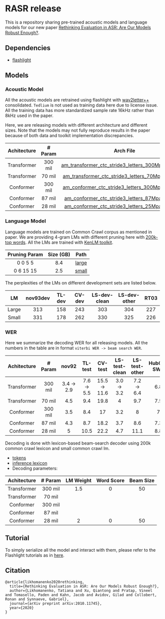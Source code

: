 # RASR release

This is a repository sharing pre-trained acoustic models and language models for our new paper [Rethinking Evaluation in ASR: Are Our Models Robust Enough?](https://arxiv.org/abs/2010.11745).


## Dependencies

* [flashlight](https://github.com/facebookresearch/flashlight)

## Models

### Acoustic Model

All the acoustic models are retrained using flashlight with [wav2letter++](https://github.com/facebookresearch/wav2letter) consolidated. `Tedlium` is not used as training data here due to license issue. All the training data has more standardized sample rate 16kHz rather than 8kHz used in the paper.

Here, we are releasing models with different architecture and different sizes. Note that the models may not fully reproduce results in the paper because of both data and toolkit implementation discrepancies.

|Achitecture |# Param |Arch File |Path |
| :---: | :---: | :---: | :---: |
|Transformer |300 mil |[am_transformer_ctc_stride3_letters_300Mparams.arch](https://dl.fbaipublicfiles.com/wav2letter/rasr/tutorial/am_transformer_ctc_stride3_letters_300Mparams.arch) |[am_transformer_ctc_stride3_letters_300Mparams.bin](https://dl.fbaipublicfiles.com/wav2letter/rasr/tutorial/am_transformer_ctc_stride3_letters_300Mparams.bin) |
|Transformer |70 mil |[am_transformer_ctc_stride3_letters_70Mparams.arch](https://dl.fbaipublicfiles.com/wav2letter/rasr/tutorial/am_transformer_ctc_stride3_letters_70Mparams.arch) |[am_transformer_ctc_stride3_letters_70Mparams.bin](https://dl.fbaipublicfiles.com/wav2letter/rasr/tutorial/am_transformer_ctc_stride3_letters_70Mparams.bin) |
|Conformer |300 mil |[am_conformer_ctc_stride3_letters_300Mparams.arch](https://dl.fbaipublicfiles.com/wav2letter/rasr/tutorial/am_conformer_ctc_stride3_letters_300Mparams.arch) |[am_conformer_ctc_stride3_letters_300Mparams.bin](https://dl.fbaipublicfiles.com/wav2letter/rasr/tutorial/am_conformer_ctc_stride3_letters_300Mparams.bin) |
|Conformer |87 mil |[am_conformer_ctc_stride3_letters_87Mparams.arch](https://dl.fbaipublicfiles.com/wav2letter/rasr/tutorial/am_conformer_ctc_stride3_letters_87Mparams.arch) |[am_conformer_ctc_stride3_letters_87Mparams.bin](https://dl.fbaipublicfiles.com/wav2letter/rasr/tutorial/am_conformer_ctc_stride3_letters_87Mparams.bin) |
|Conformer |28 mil |[am_conformer_ctc_stride3_letters_25Mparams.arch](https://dl.fbaipublicfiles.com/wav2letter/rasr/tutorial/am_conformer_ctc_stride3_letters_25Mparams.arch) |[am_conformer_ctc_stride3_letters_25Mparams.bin](https://dl.fbaipublicfiles.com/wav2letter/rasr/tutorial/am_conformer_ctc_stride3_letters_25Mparams.bin) |



### Language Model

Language models are trained on Common Crawl corpus as mentioned in paper. We are providing 4-gram LMs with different pruning here with [200k-top words](https://dl.fbaipublicfiles.com/wav2letter/rasr/tutorial/lm_common_crawl_200kvocab.txt). All the LMs are trained with [KenLM toolkit](https://kheafield.com/code/kenlm/).

| Pruning Param |Size (GB) |Path |
| :---: | :---: | :---: |
|0 0 5 5 |8.4 |[large](https://dl.fbaipublicfiles.com/wav2letter/rasr/tutorial/lm_common_crawl_large_4gram_prun0-0-5_200kvocab.bin) |
|0 6 15 15 |2.5 |[small](https://dl.fbaipublicfiles.com/wav2letter/rasr/tutorial/lm_common_crawl_small_4gram_prun0-6-15_200kvocab.bin)  |

The perplexities of the LMs on different development sets are listed below.

| LM |nov93dev |TL-dev |CV-dev |LS-dev-clean |LS-dev-other |RT03 |
| :---: | :---: | :---: | :---: | :---: | :---: | :---: |
| Large |313 |158 |243 |303 |304 |227 |
| Small |331 |178 |262 |330 |325 |226 |


### WER

Here we summarize the decoding WER for all releasing models. All the numbers in the table are in format `viterbi WER -> beam search WER`.

|Achitecture |# Param |nov92 |TL-test |CV-test |LS-test-clean |LS-test-other |Hub05-SWB |Hub05-CH |
| :---: | :---: | :---: | :---: | :---: | :---: | :---: | :---: | :---: |
|Transformer |300 mil |3.4 → 2.9 |7.6 → 5.5 |15.5 → 11.6 |3.0 → 3.2 |7.2 → 6.4 |6.8 |11.6 |
|Transformer |70 mil |4.5 |9.4 |19.8 |4 |9.7 |7.5 |13 |
|Conformer |300 mil |3.5 |8.4 |17 |3.2 |8 |7 |11.9 |
|Conformer |87 mil |4.3 |8.7 |18.2 |3.7 |8.6 |7.3 |12.2 |
|Conformer |28 mil |5 |10.5 |22.2 |4.7 |11.1 |8.8 |13.7 |

Decoding is done with lexicon-based beam-search decoder using 200k common crawl lexicon and small common crawl lm.
* [tokens](https://[dl.fbaipublicfiles.com/wav2letter/rasr/tutorial/tokens.txt](http://dl.fbaipublicfiles.com/wav2letter/rasr/tutorial/tokens.txt))
* [inference lexicon](https://dl.fbaipublicfiles.com/wav2letter/rasr/tutorial/lexicon.txt)
* Decoding parameters:

|Achitecture |# Param |LM Weight |Word Score |Beam Size |
| :---: | :---: | :---: | :---: | :---: |
|Transformer |300 mil |1.5 |0 |50 |
|Transformer |70 mil | | | |
|Conformer |300 mil | | | |
|Conformer |87 mil | | | |
|Conformer |28 mil |2 |0 |50 |

## Tutorial

To simply serialize all the model and interact with them, please refer to the Flashlight tutorials as in [here](https://github.com/facebookresearch/flashlight/tree/master/flashlight/app/asr/tutorial).



## Citation

```
@article{likhomanenko2020rethinking,
  title={Rethinking Evaluation in ASR: Are Our Models Robust Enough?},
  author={Likhomanenko, Tatiana and Xu, Qiantong and Pratap, Vineel and Tomasello, Paden and Kahn, Jacob and Avidov, Gilad and Collobert, Ronan and Synnaeve, Gabriel},
  journal={arXiv preprint arXiv:2010.11745},
  year={2020}
}
```
